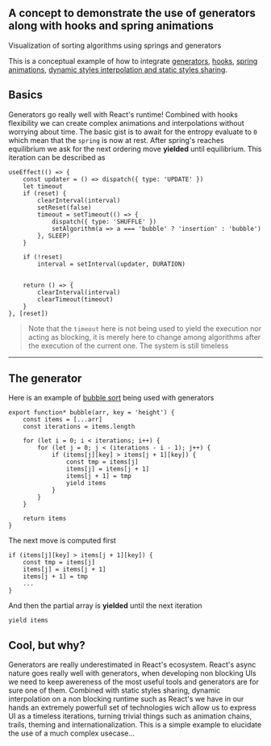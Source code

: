 ## A concept to demonstrate the use of generators along with hooks and spring animations
Visualization of sorting algorithms using springs and generators

This is a conceptual example of how to integrate [generators](https://developer.mozilla.org/en-US/docs/Web/JavaScript/Reference/Global_Objects/Generator), [hooks](https://reactjs.org/docs/hooks-intro.html), [spring animations](https://developer.android.com/guide/topics/graphics/spring-animation), [dynamic styles interpolation and static styles sharing](https://dupocas/dudaui).

## Basics
Generators go really well with React's runtime! Combined with hooks flexibility we can create complex animations and interpolations without worrying about time.
The basic gist is to await for the entropy evaluate to `0` which mean that the `spring` is now at rest. After spring's reaches equilibrium we ask for the next ordering move **yielded** until equilibrium. This iteration can be described as 

```
useEffect(() => {
    const updater = () => dispatch({ type: 'UPDATE' })
    let timeout
    if (reset) {
        clearInterval(interval)
        setReset(false)
        timeout = setTimeout(() => {
            dispatch({ type: 'SHUFFLE' })
            setAlgorithm(a => a === 'bubble' ? 'insertion' : 'bubble')
        }, SLEEP)
    }

    if (!reset)
        interval = setInterval(updater, DURATION)


    return () => {
        clearInterval(interval)
        clearTimeout(timeout)
    }
}, [reset])
```

>Note that the `timeout` here is not being used to yield the execution nor acting as blocking, it is merely here to change among algorithms after the execution of the current one. The system is still timeless

---

## The generator
Here is an example of [bubble sort](https://en.wikipedia.org/wiki/Bubble_sort) being used with generators

```
export function* bubble(arr, key = 'height') {
    const items = [...arr]
    const iterations = items.length

    for (let i = 0; i < iterations; i++) {
        for (let j = 0; j < (iterations - i - 1); j++) {
            if (items[j][key] > items[j + 1][key]) {
                const tmp = items[j]
                items[j] = items[j + 1]
                items[j + 1] = tmp
                yield items
            }
        }
    }

    return items
}
```

The next move is computed first 

```
if (items[j][key] > items[j + 1][key]) {
    const tmp = items[j]
    items[j] = items[j + 1]
    items[j + 1] = tmp
    ...
}
```
And then the partial array is **yielded** until the next iteration

`yield items`

## Cool, but why?
Generators are really underestimated in React's ecosystem. React's async nature goes really well with generators, when developing non blocking UIs we need to keep awereness of the most useful tools and generators are for sure one of them. Combined with static styles sharing, dynamic interpolation on a non blocking runtime such as React's we have in our hands an extremely powerfull set of technologies wich allow us to express UI as a timeless iterations, turning trivial things such as animation chains, trails, theming and internationalization. This is a simple example to elucidate the use of a much complex usecase...
